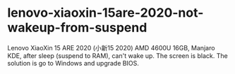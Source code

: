 # lenovo-xiaoxin-15are-2020-not-wakeup-from-suspend
Lenovo XiaoXin 15 ARE 2020 (小新15 2020) AMD 4600U 16GB, Manjaro KDE, after sleep (suspend to RAM), can't wake up. The screen is black. The solution is go to Windows and upgrade BIOS.
